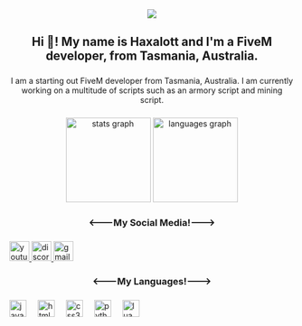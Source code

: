 <div align="center">
  <img src="https://profile-counter.glitch.me/jcwaz/count.svg?"  />
</div>

###

<h2 align="center">Hi 👋! My name is Haxalott and I'm a FiveM developer, from Tasmania, Australia.</h2>

###

<p align="center">I am a starting out FiveM developer from Tasmania, Australia. I am currently working on a multitude of scripts such as an armory script and mining script.</p>

###

<div align="center">
  <img src="https://github-readme-stats.vercel.app/api?username=jcwaz&hide_title=false&hide_rank=false&show_icons=true&include_all_commits=true&count_private=true&disable_animations=false&theme=dracula&locale=en&hide_border=false" height="150" alt="stats graph"  />
  <img src="https://github-readme-stats.vercel.app/api/top-langs?username=jcwaz&locale=en&hide_title=false&layout=compact&card_width=320&langs_count=5&theme=dracula&hide_border=false" height="150" alt="languages graph"  />
</div>

###

<h3 align="center"><---My Social Media!---></h3>

###

<div align="left">
  <a href="https://www.youtube.com/channel/UCUns3Qiy2yqS_DOAJmiXpKg" target="_blank">
    <img src="https://img.shields.io/static/v1?message=My%20Youtube%20CHannel&logo=youtube&label=&color=FF0000&logoColor=white&labelColor=&style=for-the-badge" height="35" alt="youtube logo"  />
  </a>
  <a href="https://discord.gg/JJjADNnu6B" target="_blank">
    <img src="https://img.shields.io/static/v1?message=My%20Discord%20Server&logo=discord&label=&color=7289DA&logoColor=white&labelColor=&style=for-the-badge" height="35" alt="discord logo"  />
  </a>
  <a href="haxalottdevelopments@gmail.com" target="_blank">
    <img src="https://img.shields.io/static/v1?message=My%20Email&logo=gmail&label=&color=D14836&logoColor=white&labelColor=&style=for-the-badge" height="35" alt="gmail logo"  />
  </a>
</div>

###

<h3 align="center"><---My Languages!---></h3>

###

<div align="left">
  <img src="https://cdn.jsdelivr.net/gh/devicons/devicon/icons/javascript/javascript-original.svg" height="30" alt="javascript logo"  />
  <img width="12" />
  <img src="https://cdn.jsdelivr.net/gh/devicons/devicon/icons/html5/html5-original.svg" height="30" alt="html5 logo"  />
  <img width="12" />
  <img src="https://cdn.jsdelivr.net/gh/devicons/devicon/icons/css3/css3-original.svg" height="30" alt="css3 logo"  />
  <img width="12" />
  <img src="https://cdn.jsdelivr.net/gh/devicons/devicon/icons/python/python-original.svg" height="30" alt="python logo"  />
  <img width="12" />
  <img src="https://cdn.jsdelivr.net/gh/devicons/devicon/icons/lua/lua-original.svg" height="30" alt="lua logo"  />
</div>

###


###
